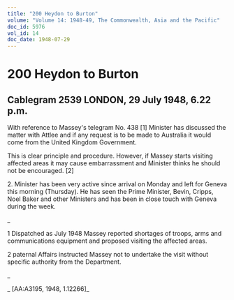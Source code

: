 ```yaml
---
title: "200 Heydon to Burton"
volume: "Volume 14: 1948-49, The Commonwealth, Asia and the Pacific"
doc_id: 5976
vol_id: 14
doc_date: 1948-07-29
---
```


# 200 Heydon to Burton

## Cablegram 2539 LONDON, 29 July 1948, 6.22 p.m.

With reference to Massey's telegram No. 438 [1] Minister has discussed the matter with Attlee and if any request is to be made to Australia it would come from the United Kingdom Government.

This is clear principle and procedure. However, if Massey starts visiting affected areas it may cause embarrassment and Minister thinks he should not be encouraged. [2]

2\. Minister has been very active since arrival on Monday and left for Geneva this morning (Thursday). He has seen the Prime Minister, Bevin, Cripps, Noel Baker and other Ministers and has been in close touch with Geneva during the week.

_

1 Dispatched as July 1948 Massey reported shortages of troops, arms and communications equipment and proposed visiting the affected areas.

2 paternal Affairs instructed Massey not to undertake the visit without specific authority from the Department.

_

_ [AA:A3195, 1948, 1.12266]_
